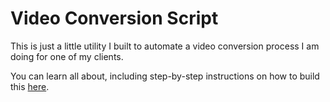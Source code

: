 # Video Conversion Script

This is just a little utility I built to automate a video conversion process I am doing for one of my clients.

You can learn all about, including step-by-step instructions on how to build this [here](http://www.alexstandiford.com/blog/batch-video-editing-with-node-js/).